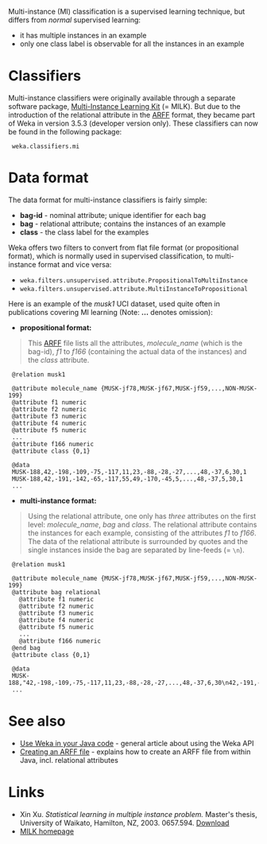 Multi-instance (MI) classification is a supervised learning technique, but differs from *normal* supervised learning:

* it has multiple instances in an example
* only one class label is observable for all the instances in an example

# Classifiers
Multi-instance classifiers were originally available through a separate software package, [Multi-Instance Learning Kit](http://www.cs.waikato.ac.nz/~ml/milk/) (= MILK). But due to the introduction of the relational attribute in the [ARFF](formats_and_processing/arff.md) format, they became part of Weka in version 3.5.3 (developer version only). These classifiers can now be found in the following package:

```text
 weka.classifiers.mi
```

# Data format
The data format for multi-instance classifiers is fairly simple:

* **bag-id** - nominal attribute; unique identifier for each bag
* **bag** - relational attribute; contains the instances of an example
* **class** - the class label for the examples

Weka offers two filters to convert from flat file format (or propositional format), which is normally used in supervised classification, to multi-instance format and vice versa:

* `weka.filters.unsupervised.attribute.PropositionalToMultiInstance`
* `weka.filters.unsupervised.attribute.MultiInstanceToPropositional`

Here is an example of the *musk1* UCI dataset, used quite often in publications covering MI learning (Note: **...** denotes omission):

* **propositional format:**
> This [ARFF](formats_and_processing/arff.md) file lists all the attributes, *molecule_name* (which is the bag-id), *f1* to *f166* (containing the actual data of the instances) and the *class* attribute.
```text
 @relation musk1
 
 @attribute molecule_name {MUSK-jf78,MUSK-jf67,MUSK-jf59,...,NON-MUSK-199}
 @attribute f1 numeric
 @attribute f2 numeric
 @attribute f3 numeric
 @attribute f4 numeric
 @attribute f5 numeric
 ...
 @attribute f166 numeric
 @attribute class {0,1}
 
 @data
 MUSK-188,42,-198,-109,-75,-117,11,23,-88,-28,-27,...,48,-37,6,30,1
 MUSK-188,42,-191,-142,-65,-117,55,49,-170,-45,5,...,48,-37,5,30,1
 ...
```
* **multi-instance format:**
> Using the relational attribute, one only has *three* attributes on the first level: 
*molecule_name*, *bag* and *class*. The relational attribute contains the instances for each example, consisting of the attributes *f1* to *f166*. The data of the relational attribute is surrounded by quotes and the single instances inside the bag are separated by line-feeds (= `\n`).
```text
 @relation musk1
 
 @attribute molecule_name {MUSK-jf78,MUSK-jf67,MUSK-jf59,...,NON-MUSK-199}
 @attribute bag relational
   @attribute f1 numeric
   @attribute f2 numeric
   @attribute f3 numeric
   @attribute f4 numeric
   @attribute f5 numeric
   ...
   @attribute f166 numeric
 @end bag
 @attribute class {0,1}
 
 @data
 MUSK-188,"42,-198,-109,-75,-117,11,23,-88,-28,-27,...,48,-37,6,30\n42,-191,-142,-65,-117,55,49,-170,-45,5,...,48,-37,5,30\n...",1
 ...
```

# See also
* [Use Weka in your Java code](use_weka_in_your_java_code.md) - general article about using the Weka API
* [Creating an ARFF file](formats_and_processing/creating_arff_file.md) - explains how to create an ARFF file from within Java, incl. relational attributes

# Links
* Xin Xu. *Statistical learning in multiple instance problem.* Master's thesis, University of Waikato, Hamilton, NZ, 2003. 0657.594. [Download](http://www.cs.waikato.ac.nz/~ml/publications/2003/xinxu_thesis.ps.gz)
* [MILK homepage](http://www.cs.waikato.ac.nz/~ml/milk/)
